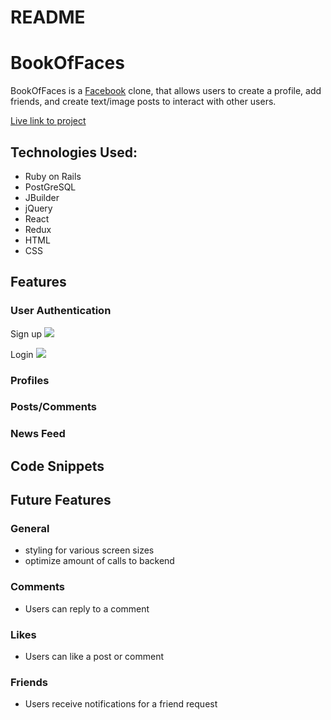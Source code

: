 # README

# BookOfFaces

BookOfFaces is a [Facebook](https://www.facebook.com/) clone, that allows users to create a profile, add friends, and create text/image posts to interact with other users.

[Live link to project](https://bookoffaces.herokuapp.com/#/)

## Technologies Used:

* Ruby on Rails
* PostGreSQL
* JBuilder
* jQuery
* React
* Redux
* HTML
* CSS

## Features

### User Authentication

Sign up
![](https://puu.sh/HySDo/8ddbd0463a.png)

Login
![](https://puu.sh/HySDZ/0c9eaa9c4a.png)
### Profiles 


### Posts/Comments


### News Feed

## Code Snippets

## Future Features

### General
* styling for various screen sizes
* optimize amount of calls to backend

### Comments 
* Users can reply to a comment

### Likes
* Users can like a post or comment

### Friends
* Users receive notifications for a friend request


